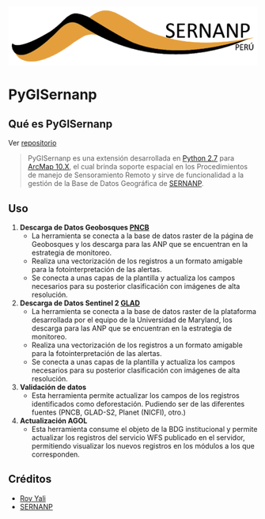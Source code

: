 <div style="text-align:center;">
    <img src ="https://github.com/ryali93/pygisernanp/blob/master/Images/sernanp_logo.png">
</div>

# PyGISernanp

## Qué es PyGISernanp
Ver [repositorio](https://github.com/ryali93/pygisernanp)

> PyGISernanp es una extensión desarrollada en [Python 2.7](https://www.python.org/) para [ArcMap 10.X](http://desktop.arcgis.com/es/arcmap/10.3/main/map/what-is-arcmap-.htm), el cual brinda soporte espacial en los Procedimientos de manejo de Sensoramiento Remoto y sirve de funcionalidad a la gestión de la Base de Datos Geográfica de [SERNANP](https://www.sernanp.gob.pe/).

<!-- ## Estructura

- README.md : Este archivo
- makeaddin.py : Un script que creará un archivo *.esriaddin a partir de este Proyecto, adecuado para compartir o desplegar.
- config.xml : El archivo de configuración del AddIn
- Images/* : Todas las imágenes de la interfaz de usuario para el proyecto (íconos, imágenes para botones, etc)
- Install/* : El proyecto de Python utilizado para la implementación del complemento. La secuencia de comandos de Python específica que se usará como módulo raíz, se especifica en config.xml. -->

<!-- ## Instalación
1. Clone el repositorio remoto a un repositorio local con el comando siguiente
        
        git clone https://github.com/ryali93/pygisernanp.git


2. Ejecute el archivo makeaddin.py para generar el archivo *.esriaddin (tenga en cuenta realizar la edición corerspondiente para apuntar la salida del archivo a un directorio conocido de su equipo).
3. Agregar la ruta del directorio donde se aloja el archivo *.esriaddin desde ArcMap > Customize > Add-in Manager > Options > Add Folder. -->

## Uso

1. **Descarga de Datos Geobosques [PNCB](http://geobosques.minam.gob.pe/geobosque/view/descargas.php)**
    - La herramienta se conecta a la base de datos raster de la página de Geobosques y los descarga para las ANP que se encuentran en la estrategia de monitoreo.
    - Realiza una vectorización de los registros a un formato amigable para la fotointerpretación de las alertas.
    - Se conecta a unas capas de la plantilla y actualiza los campos necesarios para su posterior clasificación con imágenes de alta resolución.
2. **Descarga de Datos Sentinel 2 [GLAD](https://glad.earthengine.app/view/s2-forest-alerts)**
    - La herramienta se conecta a la base de datos raster de la plataforma desarrollada por el equipo de la Universidad de Maryland, los descarga para las ANP que se encuentran en la estrategia de monitoreo.
    - Realiza una vectorización de los registros a un formato amigable para la fotointerpretación de las alertas.
    - Se conecta a unas capas de la plantilla y actualiza los campos necesarios para su posterior clasificación con imágenes de alta resolución.
3. **Validación de datos**
    - Esta herramienta permite actualizar los campos de los registros identificados como deforestación. Pudiendo ser de las diferentes fuentes (PNCB, GLAD-S2, Planet (NICFI), otro.)
4. **Actualización AGOL**
    - Esta herramienta consume el objeto de la BDG institucional y permite actualizar los registros del servicio WFS publicado en el servidor, permitiendo visualizar los nuevos registros en los módulos a los que corresponden.

## Créditos
* [Roy Yali](https://github.com/ryali93)
* [SERNANP](https://www.sernanp.gob.pe/)